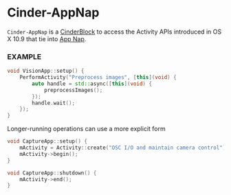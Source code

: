 # Cinder-AppNap
`Cinder-AppNap` is a [CinderBlock](http://libcinder.org/) to access the Activity APIs introduced in OS X 10.9 that tie into [App Nap](http://www.apple.com/osx/advanced-technologies/).

### EXAMPLE
```C++
void VisionApp::setup() {
    PerformActivity("Preprocess images", [this](void) {
        auto handle = std::async([this](void) {
            preprocessImages();
        });
        handle.wait();
    });
}
```

Longer-running operations can use a more explicit form
```C++
void CaptureApp::setup() {
    mActivity = Activity::create("OSC I/O and maintain camera control");
    mActivity->begin();
}

void CaptureApp::shutdown() {
    mActivity->end();
}
```

